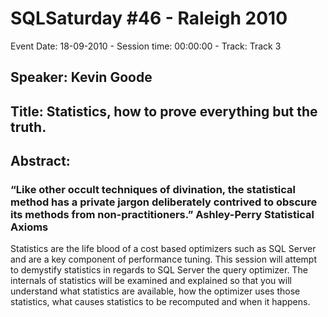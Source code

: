 # SQLSaturday #46 - Raleigh 2010
Event Date: 18-09-2010 - Session time: 00:00:00 - Track: Track 3
## Speaker: Kevin Goode
## Title: Statistics, how to prove everything but the truth.
## Abstract:
### “Like other occult techniques of divination, the statistical method has a private jargon deliberately contrived to obscure its methods from non-practitioners.”  Ashley-Perry Statistical Axioms
Statistics are the life blood of a cost based optimizers such as SQL Server and are a key component of performance tuning. This session will attempt to demystify statistics in regards to SQL Server the query optimizer.  The internals of statistics will be examined and explained so that you will understand what statistics are available, how the optimizer uses those statistics, what causes statistics to be recomputed and when it happens. 
